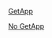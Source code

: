 



<a href="https://open.spotify.com/episode/2WQ1nmUFWIQkhTkCzXaOfY?si=BbCuHWikRKieXpPOXInagg&go=1&sp_cid=c4094cce91ec09f2028b600b587cbc69&utm_source=spotify_web_player&utm_medium=mobile&fallback=getapp">GetApp</a>



<a href="https://open.spotify.com/episode/2WQ1nmUFWIQkhTkCzXaOfY?si=BbCuHWikRKieXpPOXInagg&go=1&sp_cid=c4094cce91ec09f2028b600b587cbc69&utm_source=spotify_web_player&utm_medium=mobile">No GetApp</a>
